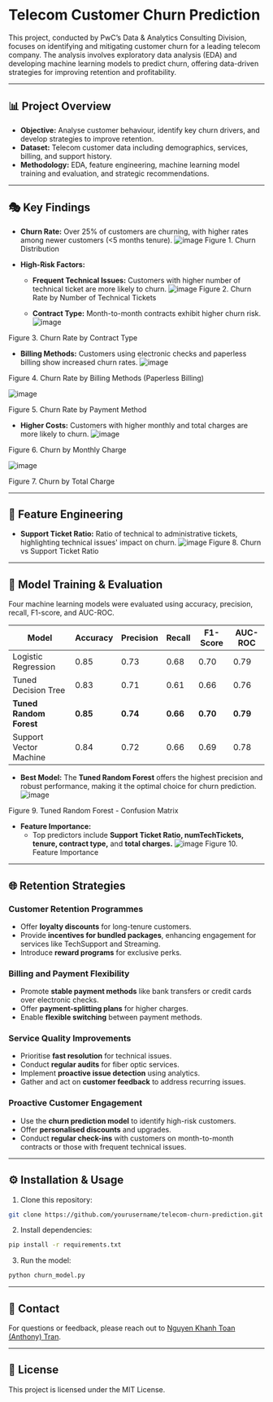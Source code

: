 # Telecom Customer Churn Prediction

This project, conducted by PwC’s Data & Analytics Consulting Division, focuses on identifying and mitigating customer churn for a leading telecom company. The analysis involves exploratory data analysis (EDA) and developing machine learning models to predict churn, offering data-driven strategies for improving retention and profitability.

---

## 📊 Project Overview
- **Objective:** Analyse customer behaviour, identify key churn drivers, and develop strategies to improve retention.
- **Dataset:** Telecom customer data including demographics, services, billing, and support history.
- **Methodology:** EDA, feature engineering, machine learning model training and evaluation, and strategic recommendations.

---

## 🎭 Key Findings
- **Churn Rate:** Over 25% of customers are churning, with higher rates among newer customers (<5 months tenure).
  ![image](https://github.com/user-attachments/assets/e41c7377-f443-4498-929b-a6696044a178)
  Figure 1. Churn Distribution

- **High-Risk Factors:**
  - **Frequent Technical Issues:** Customers with higher number of technical ticket are more likely to churn.
    ![image](https://github.com/user-attachments/assets/69c76cd6-dc2d-4d21-8e18-ac9c5401dee1)
    Figure 2. Churn Rate by Number of Technical Tickets

  - **Contract Type:** Month-to-month contracts exhibit higher churn risk.
    ![image](https://github.com/user-attachments/assets/73feb817-4e03-448a-89ac-0d983f412f0d)

Figure 3. Churn Rate by Contract Type

  - **Billing Methods:** Customers using electronic checks and paperless billing show increased churn rates.
     ![image](https://github.com/user-attachments/assets/5bc8f6ed-494f-4fae-b0a9-dd016788ad0e)

Figure 4. Churn Rate by Billing Methods (Paperless Billing)

    
![image](https://github.com/user-attachments/assets/8cc2c2c3-d682-426e-9fa9-46ddb51f6225)

    
  Figure 5. Churn Rate by Payment Method

  - **Higher Costs:** Customers with higher monthly and total charges are more likely to churn.
    ![image](https://github.com/user-attachments/assets/fb06a6b5-8395-46af-a321-797b07c19979)

Figure 6. Churn by Monthly Charge

![image](https://github.com/user-attachments/assets/795fca4e-d12c-4267-bb1a-fdf9d5866a17)


Figure 7. Churn by Total Charge

---

## 🔄 Feature Engineering
- **Support Ticket Ratio:** Ratio of technical to administrative tickets, highlighting technical issues' impact on churn.
  ![image](https://github.com/user-attachments/assets/cf05c878-4b6f-4f6d-83de-2ec3da4ddce0)
  Figure 8. Churn vs Support Ticket Ratio

---

## 🎨 Model Training & Evaluation
Four machine learning models were evaluated using accuracy, precision, recall, F1-score, and AUC-ROC.

| **Model**                  | **Accuracy** | **Precision** | **Recall** | **F1-Score** | **AUC-ROC** |
|----------------------------|--------------|--------------|-----------|-------------|-------------|
| Logistic Regression        | 0.85         | 0.73         | 0.68      | 0.70        | 0.79        |
| Tuned Decision Tree        | 0.83         | 0.71         | 0.61      | 0.66        | 0.76        |
| **Tuned Random Forest**    | **0.85**     | **0.74**     | **0.66**  | **0.70**    | **0.79**    |
| Support Vector Machine     | 0.84         | 0.72         | 0.66      | 0.69        | 0.78        |

- **Best Model:** The **Tuned Random Forest** offers the highest precision and robust performance, making it the optimal choice for churn prediction.
  ![image](https://github.com/user-attachments/assets/d1dab195-a4fa-40bc-afe8-d9ecf22cac2a)

Figure 9. Tuned Random Forest - Confusion Matrix

- **Feature Importance:**
  - Top predictors include **Support Ticket Ratio, numTechTickets, tenure, contract type,** and **total charges.**
    ![image](https://github.com/user-attachments/assets/83987391-92a0-4e9f-9988-d803c76f1af2)
    Figure 10. Feature Importance

---

## 🌐 Retention Strategies

### Customer Retention Programmes
- Offer **loyalty discounts** for long-tenure customers.
- Provide **incentives for bundled packages**, enhancing engagement for services like TechSupport and Streaming.
- Introduce **reward programs** for exclusive perks.

### Billing and Payment Flexibility
- Promote **stable payment methods** like bank transfers or credit cards over electronic checks.
- Offer **payment-splitting plans** for higher charges.
- Enable **flexible switching** between payment methods.

### Service Quality Improvements
- Prioritise **fast resolution** for technical issues.
- Conduct **regular audits** for fiber optic services.
- Implement **proactive issue detection** using analytics.
- Gather and act on **customer feedback** to address recurring issues.

### Proactive Customer Engagement
- Use the **churn prediction model** to identify high-risk customers.
- Offer **personalised discounts** and upgrades.
- Conduct **regular check-ins** with customers on month-to-month contracts or those with frequent technical issues.

---

## ⚙️ Installation & Usage
1. Clone this repository:
```bash
git clone https://github.com/yourusername/telecom-churn-prediction.git
```
2. Install dependencies:
```bash
pip install -r requirements.txt
```
3. Run the model:
```bash
python churn_model.py
```

---

## 👋 Contact
For questions or feedback, please reach out to [Nguyen Khanh Toan (Anthony) Tran](mailto:anthony.tran@example.com).

---

## 📅 License
This project is licensed under the MIT License.

